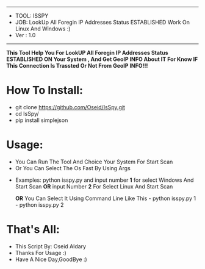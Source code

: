 ***
  -  TOOL: ISSPY
  -   JOB: LookUp All Foregin IP Addresses Status ESTABLISHED Work On Linux And Windows :)
  -  Ver : 1.0
  
***

**This Tool Help You For LookUP All Foregin IP Addresses Status ESTABLISHED ON Your System , 
 And Get GeoIP INFO About IT For Know IF This Connection Is Trassted Or Not From GeoIP INFO!!!**

# How To Install:
   * git clone https://github.com/Oseid/IsSpy.git
   * cd IsSpy/
   * pip install simplejson

# Usage:
   - You Can Run The Tool And Choice Your System For Start Scan
   - Or You Can Select The Os Fast By Using Args 
   
* Examples:
  python isspy.py and input number **1** for select Windows And Start Scan **OR** input Number **2** For Select Linux And Start Scan
  
  **OR** You Can Select It Using Command Line Like This
      - python isspy.py 1
      - python isspy.py 2
  

# That's All:
 - This Script By: Oseid Aldary
 - Thanks For Usage :)
 - Have A Nice Day,GoodBye :)
  


